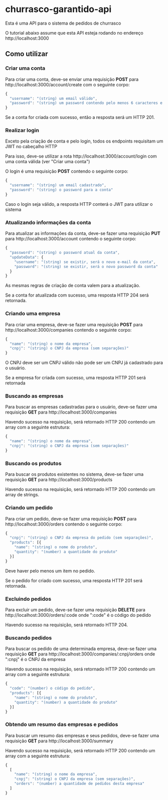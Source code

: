 # churrasco-garantido-api

Esta é uma API para o sistema de pedidos de churrasco

O tutorial abaixo assume que esta API esteja rodando no endereço http://localhost:3000

## Como utilizar

### Criar uma conta

Para criar uma conta, deve-se enviar uma requisição **POST** para http://localhost:3000/account/create com o seguinte corpo:

```javascript
{
  "username": "(string) um email válido",
  "password": "(string) um password contendo pelo menos 6 caracteres e uma letra minúscula, maiúscula e um número"
}
```

Se a conta for criada com sucesso, então a resposta será um HTTP 201.

### Realizar login

Exceto pela criação de conta e pelo login, todos os endpoints requisitam um JWT no cabeçalho HTTP

Para isso, deve-se utilizar a rota http://localhost:3000/account/login com uma conta válida (ver "Criar uma conta")

O login é uma requisição **POST** contendo o seguinte corpo:

```javascript
{
  "username": "(string) um email cadastrado",
  "password": "(string) o password para a conta"
}
```

Caso o login seja válido, a resposta HTTP conterá o JWT para utilizar o sistema

### Atualizando informações da conta

Para atualizar as informações da conta, deve-se fazer uma requisição **PUT** para http://localhost:3000/account contendo o seguinte corpo:

```javascript
{
  "password": "(string) o password atual da conta",
  "updateData": {
    "username": "(string) se existir, será o novo e-mail da conta",
    "password": "(string) se existir, será o novo password da conta"
  }
}
```

As mesmas regras de criação de conta valem para a atualização.

Se a conta for atualizada com sucesso, uma resposta HTTP 204 será retornada.

### Criando uma empresa

Para criar uma empresa, deve-se fazer uma requisição **POST** para http://localhost:3000/companies contendo o seguinte corpo:

```javascript
{
  "name": "(string) o nome da empresa",
  "cnpj": "(string) o CNPJ da empresa (sem separações)"
}
```

O CNPJ deve ser um CNPJ válido não pode ser um CNPJ já cadastrado para o usuário.

Se a empresa for criada com sucesso, uma resposta HTTP 201 será retornada

### Buscando as empresas

Para buscar as empresas cadastradas para o usuário, deve-se fazer uma requisição **GET** para http://localhost:3000/companies

Havendo sucesso na requisição, será retornado HTTP 200 contendo um array com a seguinte estrutura:

```javascript
{
  "name": "(string) o nome da empresa",
  "cnpj": "(string) o CNPJ da empresa (sem separações)"
}
```

### Buscando os produtos

Para buscar os produtos existentes no sistema, deve-se fazer uma requisição **GET** para http://localhost:3000/products

Havendo sucesso na requisição, será retornado HTTP 200 contendo um array de strings.

### Criando um pedido

Para criar um pedido, deve-se fazer uma requisição **POST** para http://localhost:3000/orders contendo o seguinte corpo:

```javascript
{
  "cnpj": "(string) o CNPJ da empresa do pedido (sem separações)",
  "products": [{
    "name": "(string) o nome do produto",
    "quantity": "(number) a quantidade do produto"
  }]
}
```

Deve haver pelo menos um item no pedido.

Se o pedido for criado com sucesso, uma resposta HTTP 201 será retornada.

### Excluindo pedidos

Para excluir um pedido, deve-se fazer uma requisição **DELETE** para http://localhost:3000/orders/:code onde ":code" é o código do pedido

Havendo sucesso na requisição, será retornado HTTP 204.

### Buscando pedidos

Para buscar os pedido de uma determinada empresa, deve-se fazer uma requisição **GET** para http://localhost:3000/companies/:cnpj/orders onde ":cnpj" é o CNPJ da empresa

Havendo sucesso na requisição, será retornado HTTP 200 contendo um array com a seguinte estrutura:

```javascript
{
  "code": "(number) o código do pedido",
  "products": [{
    "name": "(string) o nome do produto",
    "quantity": "(number) a quantidade do produto"
  }]
}
```

### Obtendo um resumo das empresas e pedidos

Para buscar um resumo das empresas e seus pedidos, deve-se fazer uma requisição **GET** para http://localhost:3000/summary

Havendo sucesso na requisição, será retornado HTTP 200 contendo um array com a seguinte estrutura:

```javascript
{
  [
    "name": "(string) o nome da empresa",
    "cnpj": "(string) o CNPJ da empresa (sem separações)",
    "orders": "(number) a quantidade de pedidos desta empresa"
  ]
}
```